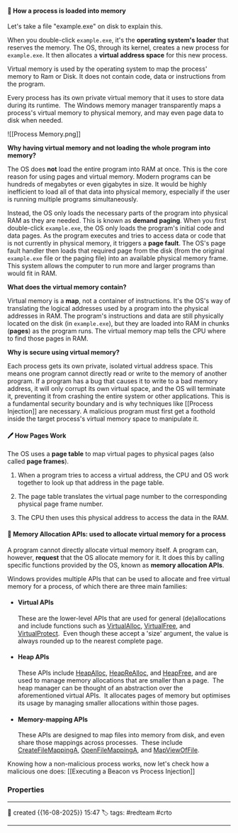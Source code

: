 
####  📗 How a process is loaded into memory

Let's take a file "example.exe" on disk to explain this.

When you double-click `example.exe`, it's the **operating system's loader** that reserves the memory. The OS, through its kernel, creates a new process for `example.exe`. It then allocates a **virtual address space** for this new process.

Virtual memory is used by the operating system to map the process' memory to Ram or Disk. It does not contain code, data or instructions from the program.

Every process has its own private virtual memory that it uses to store data during its runtime.  The Windows memory manager transparently maps a process's virtual memory to physical memory, and may even page data to disk when needed.

![[Process Memory.png]]

**Why having virtual memory and not loading the whole program into memory?**

The OS does **not** load the entire program into RAM at once. This is the core reason for using pages and virtual memory. Modern programs can be hundreds of megabytes or even gigabytes in size. It would be highly inefficient to load all of that data into physical memory, especially if the user is running multiple programs simultaneously.

Instead, the OS only loads the necessary parts of the program into physical RAM as they are needed. This is known as **demand paging**. When you first double-click `example.exe`, the OS only loads the program's initial code and data pages. As the program executes and tries to access data or code that is not currently in physical memory, it triggers a **page fault**. The OS's page fault handler then loads that required page from the disk (from the original `example.exe` file or the paging file) into an available physical memory frame. This system allows the computer to run more and larger programs than would fit in RAM.

**What does the virtual memory contain?**

Virtual memory is a **map**, not a container of instructions. It's the OS's way of translating the logical addresses used by a program into the physical addresses in RAM. The program's instructions and data are still physically located on the disk (in `example.exe`), but they are loaded into RAM in chunks (**pages**) as the program runs. The virtual memory map tells the CPU where to find those pages in RAM.

**Why is secure using virtual memory?**

Each process gets its own private, isolated virtual address space. This means one program cannot directly read or write to the memory of another program. If a program has a bug that causes it to write to a bad memory address, it will only corrupt its own virtual space, and the OS will terminate it, preventing it from crashing the entire system or other applications. This is a fundamental security boundary and is why techniques like [[Process Injection]] are necessary. A malicious program must first get a foothold inside the target process's virtual memory space to manipulate it.

#### 🖊️ How Pages Work

The OS uses a **page table** to map virtual pages to physical pages (also called **page frames**).

1. When a program tries to access a virtual address, the CPU and OS work together to look up that address in the page table.
    
2. The page table translates the virtual page number to the corresponding physical page frame number.
    
3. The CPU then uses this physical address to access the data in the RAM.


#### 📔 Memory Allocation APIs: used to allocate virtual memory for a process

A program cannot directly allocate virtual memory itself. A program can, however, **request** that the OS allocate memory for it. It does this by calling specific functions provided by the OS, known as **memory allocation APIs**.

Windows provides multiple APIs that can be used to allocate and free virtual memory for a process, of which there are three main families:

- #### Virtual APIs
    
    These are the lower-level APIs that are used for general (de)allocations and include functions such as [VirtualAlloc](https://learn.microsoft.com/en-us/windows/win32/api/memoryapi/nf-memoryapi-virtualalloc), [VirtualFree](https://learn.microsoft.com/en-us/windows/win32/api/memoryapi/nf-memoryapi-virtualfree), and [VirtualProtect](https://learn.microsoft.com/en-us/windows/win32/api/memoryapi/nf-memoryapi-virtualprotect).  Even though these accept a 'size' argument, the value is always rounded up to the nearest complete page.
    
- #### Heap APIs
    
    These APIs include [HeapAlloc](https://learn.microsoft.com/en-us/windows/win32/api/heapapi/nf-heapapi-heapalloc), [HeapReAlloc](https://learn.microsoft.com/en-us/windows/win32/api/heapapi/nf-heapapi-heaprealloc), and [HeapFree](https://learn.microsoft.com/en-us/windows/win32/api/heapapi/nf-heapapi-heapfree), and are used to manage memory allocations that are smaller than a page.  The heap manager can be thought of an abstraction over the aforementioned virtual APIs.  It allocates pages of memory but optimises its usage by managing smaller allocations within those pages.
    
- #### Memory-mapping APIs
    
    These APIs are designed to map files into memory from disk, and even share those mappings across processes.  These include [CreateFileMappingA](https://learn.microsoft.com/en-us/windows/win32/api/winbase/nf-winbase-createfilemappinga), [OpenFileMappingA](https://learn.microsoft.com/en-us/windows/win32/api/winbase/nf-winbase-openfilemappinga), and [MapViewOfFile](https://learn.microsoft.com/en-us/windows/win32/api/memoryapi/nf-memoryapi-mapviewoffile).


Knowing how a non-malicious process works, now let's check how a malicious one does:
[[Executing a Beacon vs Process Injection]]


### Properties
---
📆 created   {{16-08-2025}} 15:47
🏷️ tags: #redteam #crto 

---

